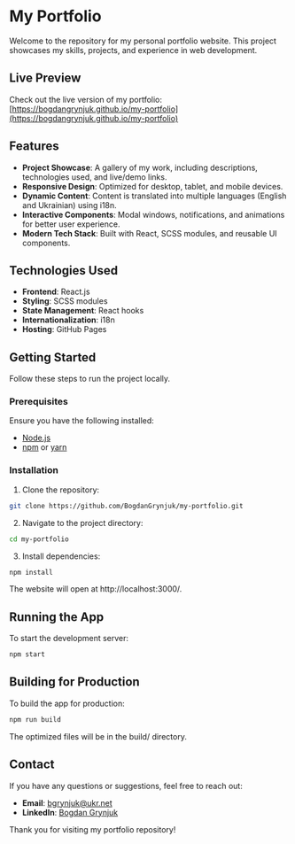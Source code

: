 # My Portfolio

Welcome to the repository for my personal portfolio website. This project
showcases my skills, projects, and experience in web development.

## Live Preview

Check out the live version of my portfolio:
[https://bogdangrynjuk.github.io/my-portfolio](https://bogdangrynjuk.github.io/my-portfolio)

## Features

- **Project Showcase**: A gallery of my work, including descriptions,
  technologies used, and live/demo links.
- **Responsive Design**: Optimized for desktop, tablet, and mobile devices.
- **Dynamic Content**: Content is translated into multiple languages (English
  and Ukrainian) using i18n.
- **Interactive Components**: Modal windows, notifications, and animations for
  better user experience.
- **Modern Tech Stack**: Built with React, SCSS modules, and reusable UI
  components.

## Technologies Used

- **Frontend**: React.js
- **Styling**: SCSS modules
- **State Management**: React hooks
- **Internationalization**: i18n
- **Hosting**: GitHub Pages

## Getting Started

Follow these steps to run the project locally.

### Prerequisites

Ensure you have the following installed:

- [Node.js](https://nodejs.org/)
- [npm](https://www.npmjs.com/) or [yarn](https://yarnpkg.com/)

### Installation

1. Clone the repository:

```bash
git clone https://github.com/BogdanGrynjuk/my-portfolio.git
```

2. Navigate to the project directory:

```bash
cd my-portfolio
```

3. Install dependencies:

```bash
npm install
```

The website will open at http://localhost:3000/.

## Running the App

To start the development server:

```bash
npm start
```

## Building for Production

To build the app for production:

```bash
npm run build
```

The optimized files will be in the build/ directory.

## Contact

If you have any questions or suggestions, feel free to reach out:

- **Email**: [bgrynjuk@ukr.net](mailto:bgrynjuk@ukr.net)
- **LinkedIn**:
  [Bogdan Grynjuk](http://linkedin.com/in/bogdan-grynjuk-7024a710a/)

Thank you for visiting my portfolio repository!
